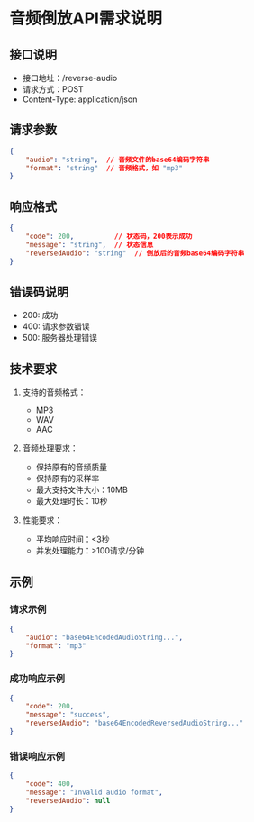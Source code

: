 # 音频倒放API需求说明

## 接口说明
- 接口地址：/reverse-audio
- 请求方式：POST
- Content-Type: application/json

## 请求参数
```json
{
    "audio": "string",  // 音频文件的base64编码字符串
    "format": "string"  // 音频格式，如 "mp3"
}
```

## 响应格式
```json
{
    "code": 200,          // 状态码，200表示成功
    "message": "string",  // 状态信息
    "reversedAudio": "string"  // 倒放后的音频base64编码字符串
}
```

## 错误码说明
- 200: 成功
- 400: 请求参数错误
- 500: 服务器处理错误

## 技术要求
1. 支持的音频格式：
   - MP3
   - WAV
   - AAC

2. 音频处理要求：
   - 保持原有的音频质量
   - 保持原有的采样率
   - 最大支持文件大小：10MB
   - 最大处理时长：10秒

3. 性能要求：
   - 平均响应时间：<3秒
   - 并发处理能力：>100请求/分钟

## 示例
### 请求示例
```json
{
    "audio": "base64EncodedAudioString...",
    "format": "mp3"
}
```

### 成功响应示例
```json
{
    "code": 200,
    "message": "success",
    "reversedAudio": "base64EncodedReversedAudioString..."
}
```

### 错误响应示例
```json
{
    "code": 400,
    "message": "Invalid audio format",
    "reversedAudio": null
}
```